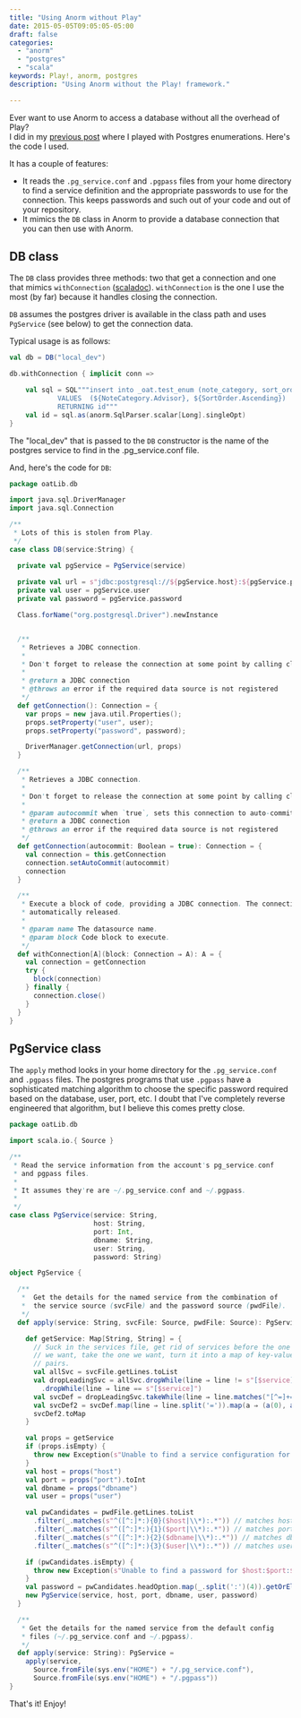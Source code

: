 ```yaml
---
title: "Using Anorm without Play"
date: 2015-05-05T09:05:05-05:00
draft: false
categories: 
  - "anorm" 
  - "postgres"
  - "scala"
keywords: Play!, anorm, postgres
description: "Using Anorm without the Play! framework."

---
```


Ever want to use Anorm to access a database without all the overhead of Play?  
I did in my 
[previous post](../postgres-enums-anorm/) 
where I played with Postgres enumerations.  Here's the code I used.

It has a couple of features:

*	It reads the `.pg_service.conf` and `.pgpass` files from your home directory to find
a service definition and the appropriate passwords to use for the connection.  This
keeps passwords and such out of your code and out of your repository.
*	It mimics the `DB` class in Anorm to provide a database connection that you can
then use with Anorm.

## DB class

The `DB` class provides three methods:  two that get a connection and one that mimics `withConnection`
([scaladoc](https://www.playframework.com/documentation/2.3.x/api/scala/index.html#play.api.db.DB$)).
`withConnection` is the one I use the most (by far) because it handles closing the connection.

`DB` assumes the postgres driver is available in the class path and uses `PgService` (see below) to
get the connection data.

Typical usage is as follows:

``` scala
val db = DB("local_dev")

db.withConnection { implicit conn =>

    val sql = SQL"""insert into _oat.test_enum (note_category, sort_order) 
            VALUES  (${NoteCategory.Advisor}, ${SortOrder.Ascending}) 
            RETURNING id"""
    val id = sql.as(anorm.SqlParser.scalar[Long].singleOpt) 
}
```

The "local_dev" that is passed to the `DB` constructor is the name of the postgres service
to find in the .pg_service.conf file.

And, here's the code for `DB`:

``` scala
package oatLib.db

import java.sql.DriverManager
import java.sql.Connection

/**
 * Lots of this is stolen from Play.
 */
case class DB(service:String) {

  private val pgService = PgService(service)
  
  private val url = s"jdbc:postgresql://${pgService.host}:${pgService.port}/${pgService.dbname}"
  private val user = pgService.user
  private val password = pgService.password

  Class.forName("org.postgresql.Driver").newInstance


  /**
   * Retrieves a JDBC connection.
   *
   * Don't forget to release the connection at some point by calling close().
   *
   * @return a JDBC connection
   * @throws an error if the required data source is not registered
   */
  def getConnection(): Connection = {
    var props = new java.util.Properties();
    props.setProperty("user", user);
    props.setProperty("password", password);

    DriverManager.getConnection(url, props)
  }

  /**
   * Retrieves a JDBC connection.
   *
   * Don't forget to release the connection at some point by calling close().
   *
   * @param autocommit when `true`, sets this connection to auto-commit
   * @return a JDBC connection
   * @throws an error if the required data source is not registered
   */
  def getConnection(autocommit: Boolean = true): Connection = {
    val connection = this.getConnection
    connection.setAutoCommit(autocommit)
    connection
  }

  /**
   * Execute a block of code, providing a JDBC connection. The connection and all created statements are
   * automatically released.
   *
   * @param name The datasource name.
   * @param block Code block to execute.
   */
  def withConnection[A](block: Connection ⇒ A): A = {
    val connection = getConnection
    try {
      block(connection)
    } finally {
      connection.close()
    }
  }
}
```

## PgService class

The `apply` method looks in your home directory for the `.pg_service.conf` and 
`.pgpass` files.  The postgres programs that use `.pgpass` have a sophisticated
matching algorithm to choose the specific password required based on the 
database, user, port, etc.  I doubt that I've completely reverse engineered
that algorithm, but I believe this comes pretty close.

``` scala
package oatLib.db

import scala.io.{ Source }

/**
 * Read the service information from the account's pg_service.conf
 * and pgpass files.
 *
 * It assumes they're are ~/.pg_service.conf and ~/.pgpass.
 *
 */
case class PgService(service: String,
                     host: String,
                     port: Int,
                     dbname: String,
                     user: String,
                     password: String)

object PgService {

  /**
   *  Get the details for the named service from the combination of
   *  the service source (svcFile) and the password source (pwdFile).
   */
  def apply(service: String, svcFile: Source, pwdFile: Source): PgService = {

    def getService: Map[String, String] = {
      // Suck in the services file, get rid of services before the one
      // we want, take the one we want, turn it into a map of key-value
      // pairs.
      val allSvc = svcFile.getLines.toList
      val dropLeadingSvc = allSvc.dropWhile(line ⇒ line != s"[$service]")
        .dropWhile(line ⇒ line == s"[$service]")
      val svcDef = dropLeadingSvc.takeWhile(line ⇒ line.matches("[^=]+=[^=]+"))
      val svcDef2 = svcDef.map(line ⇒ line.split('=')).map(a ⇒ (a(0), a(1)))
      svcDef2.toMap
    }

    val props = getService
    if (props.isEmpty) {
      throw new Exception(s"Unable to find a service configuration for $service")      
    }
    val host = props("host")
    val port = props("port").toInt
    val dbname = props("dbname")
    val user = props("user")

    val pwCandidates = pwdFile.getLines.toList
      .filter(_.matches(s"^([^:]*:){0}($host|\\*):.*")) // matches host
      .filter(_.matches(s"^([^:]*:){1}($port|\\*):.*")) // matches port
      .filter(_.matches(s"^([^:]*:){2}($dbname|\\*):.*")) // matches dbname
      .filter(_.matches(s"^([^:]*:){3}($user|\\*):.*")) // matches user

    if (pwCandidates.isEmpty) {
      throw new Exception(s"Unable to find a password for $host:$port:$dbname:$user")
    }
    val password = pwCandidates.headOption.map(_.split(':')(4)).getOrElse("")
    new PgService(service, host, port, dbname, user, password)
  }

  /**
   * Get the details for the named service from the default config
   * files (~/.pg_service.conf and ~/.pgpass).
   */
  def apply(service: String): PgService =
    apply(service,
      Source.fromFile(sys.env("HOME") + "/.pg_service.conf"),
      Source.fromFile(sys.env("HOME") + "/.pgpass"))
}
```

That's it!  Enjoy!
